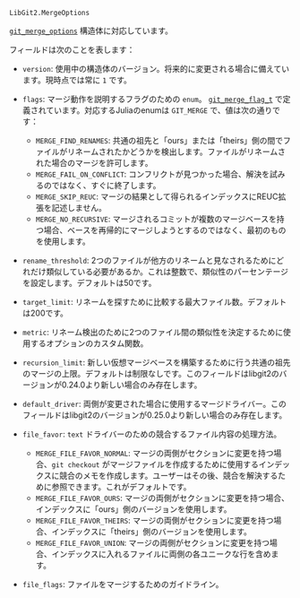 ```
LibGit2.MergeOptions
```

[`git_merge_options`](https://libgit2.org/libgit2/#HEAD/type/git_merge_options) 構造体に対応しています。

フィールドは次のことを表します：

  * `version`: 使用中の構造体のバージョン。将来的に変更される場合に備えています。現時点では常に `1` です。
  * `flags`: マージ動作を説明するフラグのための `enum`。 [`git_merge_flag_t`](https://github.com/libgit2/libgit2/blob/HEAD/include/git2/merge.h#L95) で定義されています。対応するJuliaのenumは `GIT_MERGE` で、値は次の通りです：

      * `MERGE_FIND_RENAMES`: 共通の祖先と「ours」または「theirs」側の間でファイルがリネームされたかどうかを検出します。ファイルがリネームされた場合のマージを許可します。
      * `MERGE_FAIL_ON_CONFLICT`: コンフリクトが見つかった場合、解決を試みるのではなく、すぐに終了します。
      * `MERGE_SKIP_REUC`: マージの結果として得られるインデックスにREUC拡張を記述しません。
      * `MERGE_NO_RECURSIVE`: マージされるコミットが複数のマージベースを持つ場合、ベースを再帰的にマージしようとするのではなく、最初のものを使用します。
  * `rename_threshold`: 2つのファイルが他方のリネームと見なされるためにどれだけ類似している必要があるか。これは整数で、類似性のパーセンテージを設定します。デフォルトは50です。
  * `target_limit`: リネームを探すために比較する最大ファイル数。デフォルトは200です。
  * `metric`: リネーム検出のために2つのファイル間の類似性を決定するために使用するオプションのカスタム関数。
  * `recursion_limit`: 新しい仮想マージベースを構築するために行う共通の祖先のマージの上限。デフォルトは制限なしです。このフィールドはlibgit2のバージョンが0.24.0より新しい場合のみ存在します。
  * `default_driver`: 両側が変更された場合に使用するマージドライバー。このフィールドはlibgit2のバージョンが0.25.0より新しい場合のみ存在します。
  * `file_favor`: `text` ドライバーのための競合するファイル内容の処理方法。

      * `MERGE_FILE_FAVOR_NORMAL`: マージの両側がセクションに変更を持つ場合、`git checkout` がマージファイルを作成するために使用するインデックスに競合のメモを作成します。ユーザーはその後、競合を解決するために参照できます。これがデフォルトです。
      * `MERGE_FILE_FAVOR_OURS`: マージの両側がセクションに変更を持つ場合、インデックスに「ours」側のバージョンを使用します。
      * `MERGE_FILE_FAVOR_THEIRS`: マージの両側がセクションに変更を持つ場合、インデックスに「theirs」側のバージョンを使用します。
      * `MERGE_FILE_FAVOR_UNION`: マージの両側がセクションに変更を持つ場合、インデックスに入れるファイルに両側の各ユニークな行を含めます。
  * `file_flags`: ファイルをマージするためのガイドライン。
